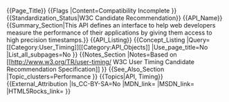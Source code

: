 {{Page_Title}}
{{Flags
|Content=Compatibility Incomplete
}}
{{Standardization_Status|W3C Candidate Recommendation}}
{{API_Name}}
{{Summary_Section|This API defines an interface to help web developers measure the performance of their applications by giving them access to high precision timestamps.}}
{{API_Listing}}
{{Concept_Listing
|Query=[[Category:User_Timing]][[Category:API_Objects]]
|Use_page_title=No
|List_all_subpages=No
}}
{{Notes_Section
|Notes=Based on [[http://www.w3.org/TR/user-timing/ W3C User Timing Candidate Recommendation Specification]]
}}
{{See_Also_Section
|Topic_clusters=Performance
}}
{{Topics|API, Timing}}
{{External_Attribution
|Is_CC-BY-SA=No
|MDN_link=
|MSDN_link=
|HTML5Rocks_link=
}}